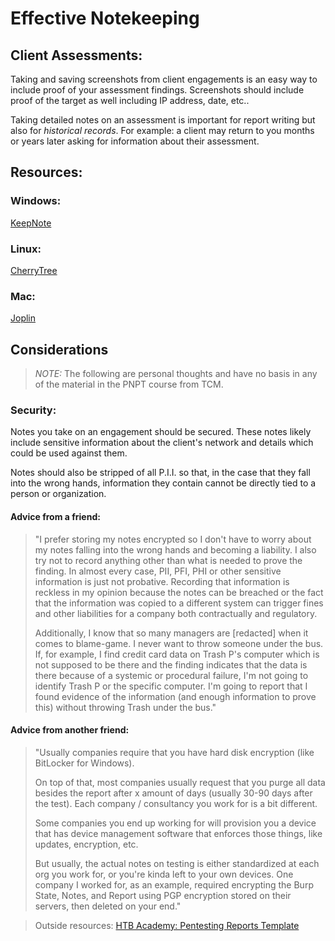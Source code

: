 # Effective Notekeeping

## Client Assessments:

Taking and saving screenshots from client engagements is an easy way to include proof of your assessment findings. Screenshots should include proof of the target as well including IP address, date, etc..

Taking detailed notes on an assessment is important for report writing but also for _historical records_. For example: a client may return to you months or years later asking for information about their assessment.

## Resources:

### Windows:

[KeepNote](https://keepnote.org/)

### Linux:

[CherryTree](https://www.giuspen.com/cherrytree)

### Mac:

[Joplin](https://github.com/laurent22/joplin)

## Considerations

>	*NOTE:* The following are personal thoughts and have no basis in any of the material in the PNPT course from TCM.

### Security:

Notes you take on an engagement should be secured. These notes likely include sensitive information about the client's network and details which could be used against them.

Notes should also be stripped of all P.I.I. so that, in the case that they fall into the wrong hands, information they contain cannot be directly tied to a person or organization.

#### Advice from a friend:

> "I prefer storing my notes encrypted so I don't have to worry about my notes falling into the wrong hands and becoming a liability. I also try not to record anything other than what is needed to prove the finding. In almost every case, PII, PFI, PHI or other sensitive information is just not probative. Recording that information is reckless in my opinion because the notes can be breached or the fact that the information was copied to a different system can trigger fines and other liabilities for a company both contractually and regulatory.
>
> Additionally, I know that so many managers are [redacted] when it comes to blame-game. I never want to throw someone under the bus. If, for example, I find credit card data on Trash P's computer which is not supposed to be there and the finding indicates that the data is there because of a systemic or procedural failure, I'm not going to identify Trash P or the specific computer. I'm going to report that I found evidence of the information (and enough information to prove this) without throwing Trash under the bus."

#### Advice from another friend:

>"Usually companies require that you have hard disk encryption (like BitLocker for Windows).
>
>On top of that, most companies usually request that you purge all data besides the report after x amount of days (usually 30-90 days after the test). Each company / consultancy you work for is a bit different.
>
>Some companies you end up working for will provision you a device that has device management software that enforces those things, like updates, encryption, etc.
>
>But usually, the actual notes on testing is either standardized at each org you work for, or you're kinda left to your own devices. One company I worked for, as an example, required encrypting the Burp State, Notes, and Report using PGP encryption stored on their servers, then deleted on your end."

> Outside resources:
>     [HTB Academy: Pentesting Reports Template](https://www.hackthebox.com/blog/penetration-testing-reports-template-and-guide)
